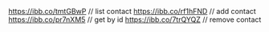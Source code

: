 https://ibb.co/tmtGBwP     // list contact
https://ibb.co/rf1hFND     // add contact
https://ibb.co/pr7nXM5     // get by id
https://ibb.co/7trQYQZ     // remove contact
